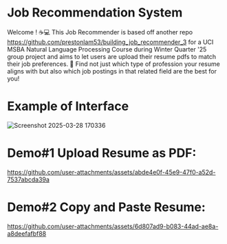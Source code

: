 # Job Recommendation System

 Welcome ! ☕💻 This Job Recommender is based off another repo https://github.com/prestonlam53/building_job_recommender_3 for a UCI MSBA Natural Language Processing Course during Winter Quarter '25 group project and aims to let  users are upload their resume pdfs to match their job preferences. 💼 Find not just which type of profession your resume aligns with but also which job postings in that related field are the best for you!

# Example of Interface

![Screenshot 2025-03-28 170336](https://github.com/user-attachments/assets/a3fd4985-942d-48ea-800e-ada31d87fe37)

# Demo#1 Upload Resume as PDF:

https://github.com/user-attachments/assets/abde4e0f-45e9-47f0-a52d-7537abcda39a

# Demo#2 Copy and Paste Resume:



https://github.com/user-attachments/assets/6d807ad9-b083-44ad-ae8a-a8deefafbf88



